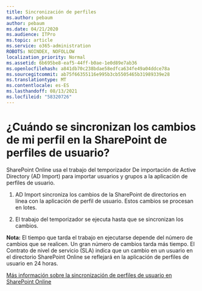 ```yaml
---
title: Sincronización de perfiles
ms.author: pebaum
author: pebaum
ms.date: 04/21/2020
ms.audience: ITPro
ms.topic: article
ms.service: o365-administration
ROBOTS: NOINDEX, NOFOLLOW
localization_priority: Normal
ms.assetid: 6b695be8-eaf5-44ff-b0ae-1e0d89e7ab36
ms.openlocfilehash: a841db70c238bdae58edfca634fe49a04ddce78a
ms.sourcegitcommit: ab75f66355116e995b3cb5505465b31989339e28
ms.translationtype: MT
ms.contentlocale: es-ES
ms.lasthandoff: 08/13/2021
ms.locfileid: "58320726"
---
```

# <a name="when-do-my-profile-changes-sync-to-the-sharepoint-user-profile-application"></a>¿Cuándo se sincronizan los cambios de mi perfil en la SharePoint de perfiles de usuario?

SharePoint Online usa el trabajo del temporizador De importación de Active Directory (AD Import) para importar usuarios y grupos a la aplicación de perfiles de usuario. 
  
1. AD Import sincroniza los cambios de la SharePoint de directorios en línea con la aplicación de perfil de usuario. Estos cambios se procesan en lotes.
    
2. El trabajo del temporizador se ejecuta hasta que se sincronizan los cambios.
    
**Nota:** El tiempo que tarda el trabajo en ejecutarse depende del número de cambios que se realicen. Un gran número de cambios tarda más tiempo. El Contrato de nivel de servicio (SLA) indica que un cambio en un usuario en el directorio SharePoint Online se reflejará en la aplicación de perfiles de usuario en 24 horas. 
  
[Más información sobre la sincronización de perfiles de usuario en SharePoint Online](https://go.microsoft.com/fwlink/?linkid=875671)
  

